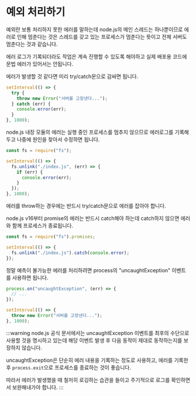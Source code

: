 # 예외 처리하기

예외란 보통 처리하지 못한 에러를 말하는데 node.js의 메인 스레드는 하나뿐이므로 에러로 인해 멈춘다는 것은 스레드를 갖고 있는 프로세스가 멈춘다는 뜻이고 전체 서버도 멈춘다는 것과 같습니다.

에러 로그가 기록되더라도 작업은 계속 진행할 수 있도록 해야하고 실제 배포용 코드에 문법 에러가 있어서는 안됩니다.

에러가 발생할 것 같다면 미리 try/catch문으로 감싸면 됩니다.

```js
setInterval(() => {
  try {
    throw new Error("서버를 고장낸다...");
  } catch (err) {
    console.error(err);
  }
}, 1000);
```

node.js 내장 모듈의 에러는 실행 중인 프로세스를 멈추지 않으므로 에러로그를 기록해두고 나중에 원인을 찾아서 수정하면 됩니다.

```js
const fs = require("fs");

setInterval(() => {
  fs.unlink("./index.js", (err) => {
    if (err) {
      console.error(err);
    }
  });
}, 1000);
```

에러를 throw하는 경우에는 반드시 try/catch문으로 에러를 잡아야 합니다.

node.js v16부터 promise의 에러는 반드시 catch해야 하는데 catch하지 않으면 에러와 함께 프로세스가 종료됩니다.

```js
const fs = require("fs").promises;

setInterval(() => {
  fs.unlink("./index.js").catch(console.error);
});
```

정말 예측이 불가능한 에러를 처리하려면 process의 "uncaughtException" 이벤트를 사용하면 됩니다.

```js
process.on("uncaughtException", (err) => {
  // ...
});

setInterval(() => {
  throw new Error("서버를 고장낸다...");
}, 1000);
```

:::warning
node.js 공식 문서에서는 uncaughtException 이벤트를 최후의 수단으로 사용할 것을 명시하고 있는데 해당 이벤트 발생 후 다음 동작이 제대로 동작하는지를 보장하지 않습니다.

uncaughtException은 단순히 에러 내용을 기록하는 정도로 사용하고, 에러를 기록한 후 `process.exit`으로 프로세스를 종료하는 것이 좋습니다.

따라서 에러가 발생했을 때 철저히 로깅하는 습관을 들이고 주기적으로 로그를 확인하면서 보완해내가야 합니다.
:::

